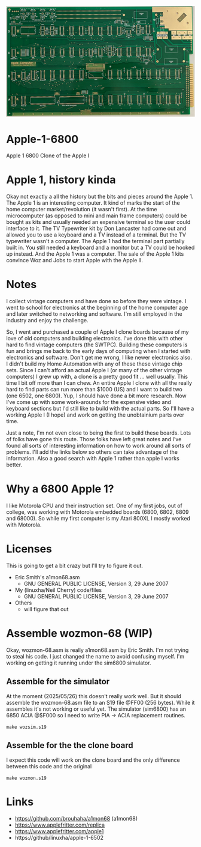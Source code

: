 ![Apple 1 reproduction PCB - Front view](Apple-1_pcb-640x375.png)

# Apple-1-6800
Apple 1 6800 Clone of the Apple I

# Apple 1, history kinda

Okay not exactly a all the history but the bits and pieces around the Apple 1. The Apple 1 is an interesting computer. It kind of marks the start of the home computer market/revolution (it wasn't first). At the time microcomputer (as opposed to mini and main frame computers) could be bought as kits and usually needed an expensive terminal so the user could interface to it. The TV Typewriter kit by Don Lancaster had come out and allowed you to use a keyboard and a TV instead of a terminal. But the TV typewriter wasn't a computer. The Apple 1 had the terminal part partially built in. You still needed a keyboard and a monitor but a TV could be hooked up instead. And the Apple 1 was a computer. The sale of the Apple 1 kits convince Woz and Jobs to start Apple with the Apple II.

# Notes

I collect vintage computers and have done so before they were vintage. I went to school for electronics at the beginning of the home computer age and later switched to networking and software. I'm still employed in the industry and enjoy the challenge.

So, I went and purchased a couple of Apple I clone boards because of my love of old computers and building electronics. I've done this with other hard to find vintage computers (the SWTPC). Building these computers is fun and brings me back to the early days of computing when I started with electronics and software. Don't get me wrong, I like newer electronics also. I didn't build my Home Automation with any of these these vintage chip sets. Since I can't afford an actual Apple I (or many of the other vintage computers) I grew up with, a clone is a pretty good fit ... well usually. This time I bit off more than I can chew. An entire Apple I clone with all the really hard to find parts can run more than $1000 (US) and I want to build two (one 6502, one 6800). Yup, I should have done a bit more research. Now I've come up with some work-arounds for the expensive video and keyboard sections but I'd still like to build with the actual parts. So I'll have a working Apple I (I hope) and work on getting the unobtainium parts over time. 

Just a note, I'm not even close to being the first to build these boards. Lots of folks have gone this route. Those folks have left great notes and I've found all sorts of interesting information on how to work around all sorts of problems. I'll add the links below so others can take advantage of the information. Also a good search with Apple 1 rather than apple I works better.

# Why a 6800 Apple 1?

I like Motorola CPU and their instruction set. One of my first jobs, out of college, was working with Motorola embedded boards (6800, 6802, 6809 and 68000). So while my first computer is my Atari 800XL I mostly worked with Motorola.

# Licenses

This is going to get a bit crazy but I'll try to figure it out.

- Eric Smith's a1mon68.asm
  - GNU GENERAL PUBLIC LICENSE, Version 3, 29 June 2007
- My (linuxha/Neil Cherry) code/files
  - GNU GENERAL PUBLIC LICENSE, Version 3, 29 June 2007
- Others
  - will figure that out
  
# Assemble wozmon-68 (WIP)

Okay, wozmon-68.asm is really a1mon68.asm by Eric Smith. I'm not trying to steal his code. I just changed the name to avoid confusing myself. I'm working on getting it running under the sim6800 simulator.

## Assemble for the simulator

At the moment (2025/05/26) this doesn't really work well. But it should assemble the wozmon-68.asm file to an S19 file @FF00 (256 bytes). While it assembles it's not working or useful yet. The simulator (sim6800) has an 6850 ACIA @$F000 so I need to write PIA -> ACIA replacement routines.

```
make wozsim.s19
```

## Assemble for the the clone board

I expect this code will work on the clone board and the only difference between this code and the original 

```
make wozmon.s19
```

# Links

- https://github.com/brouhaha/a1mon68 (a1mon68)
- https://www.applefritter.com/replica
- https://www.applefritter.com/apple1
- https://github/linuxha/apple-1-6502
